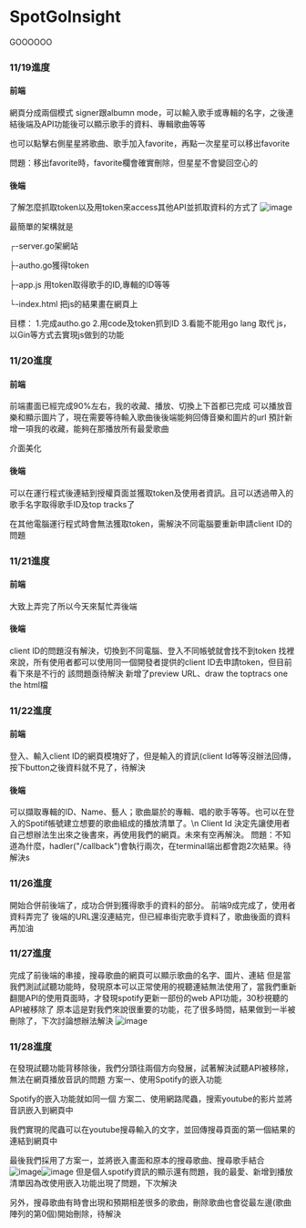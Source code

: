 # SpotGoInsight
GOOOOOO


### 11/19進度
#### 前端
  網頁分成兩個模式 signer跟albumn mode，可以輸入歌手或專輯的名字，之後連結後端及API功能後可以顯示歌手的資料、專輯歌曲等等

  也可以點擊右側星星將歌曲、歌手加入favorite，再點一次星星可以移出favorite

  問題：移出favorite時，favorite欄會確實刪除，但星星不會變回空心的
  

#### 後端
  了解怎麼抓取token以及用token來access其他API並抓取資料的方式了
  ![image](https://github.com/user-attachments/assets/2bb47606-2467-4143-86b6-8dbdaf002f2c)
  
  最簡單的架構就是
  
  ┌-server.go架網站
  
  ├-autho.go獲得token
  
  ├-app.js 用token取得歌手的ID,專輯的ID等等
  
  └-index.html 把js的結果畫在網頁上
  
  目標：
    1.完成autho.go
    2.用code及token抓到ID
    3.看能不能用go lang 取代 js，以Gin等方式去實現js做到的功能


### 11/20進度
#### 前端
  前端畫面已經完成90%左右，我的收藏、播放、切換上下首都已完成
  可以播放音樂和顯示圖片了，現在需要等待輸入歌曲後後端能夠回傳音樂和圖片的url
  預計新增一項我的收藏，能夠在那播放所有最愛歌曲
  
  介面美化

#### 後端 
  可以在運行程式後連結到授權頁面並獲取token及使用者資訊。且可以透過帶入的歌手名字取得歌手ID及top tracks了
  
  在其他電腦運行程式時會無法獲取token，需解決不同電腦要重新申請client ID的問題


### 11/21進度

#### 前端
   大致上弄完了所以今天來幫忙弄後端
#### 後端
   client ID的問題沒有解決，切換到不同電腦、登入不同帳號就會找不到token
   找裡來說，所有使用者都可以使用同一個開發者提供的client ID去申請token，但目前看下來是不行的
   該問題亟待解決
   新增了preview URL、draw the toptracs one the html檔

### 11/22進度

#### 前端
登入、輸入client ID的網頁模塊好了，但是輸入的資訊(client Id等等沒辦法回傳，按下button之後資料就不見了，待解決

#### 後端
可以擷取專輯的ID、Name、藝人；歌曲屬於的專輯、唱的歌手等等。也可以在登入的Spotif帳號建立想要的歌曲組成的播放清單了。\n
Client Id 決定先讓使用者自己想辦法生出來之後書來，再使用我們的網頁。未來有空再解決。
問題：不知道為什麼，hadler("/callback")會執行兩次，在terminal端出都會跑2次結果。待解決s

### 11/26進度
開始合併前後端了，成功合併到獲得歌手的資料的部分。
前端9成完成了，使用者資料弄完了
後端的URL還沒連結完，但已經串街完歌手資料了，歌曲後面的資料再加油

### 11/27進度

完成了前後端的串接，搜尋歌曲的網頁可以顯示歌曲的名字、圖片、連結
但是當我們測試試聽功能時，發現原本可以正常使用的視聽連結無法使用了，當我們重新翻閱API的使用頁面時，才發現spotify更新一部份的web API功能，30秒視聽的API被移除了
原本這是對我們來說很重要的功能，花了很多時間，結果做到一半被刪除了，下次討論想辦法解決
![image](https://github.com/user-attachments/assets/03ce3ba3-599f-44c7-af49-19401f10296f)


### 11/28進度

在發現試聽功能背移除後，我們分頭往兩個方向發展，試著解決試聽API被移除，無法在網頁播放音訊的問題
方案一、使用Spotify的嵌入功能

Spotify的嵌入功能就如同一個
方案二、使用網路爬蟲，搜索youtube的影片並將音訊嵌入到網頁中


我們實現的爬蟲可以在youtube搜尋輸入的文字，並回傳搜尋頁面的第一個結果的連結到網頁中

最後我們採用了方案一，並將嵌入畫面和原本的搜尋歌曲、搜尋歌手結合
![image](https://github.com/user-attachments/assets/60b2ddbb-d8ab-4205-9e7e-9225ad12ffcf)![image](https://github.com/user-attachments/assets/02cfda69-fad8-4b74-9b13-3adb32d84880)
但是個人spotify資訊的顯示還有問題，我的最愛、新增到播放清單因為改使用嵌入功能出現了問題，下次解決

另外，搜尋歌曲有時會出現和預期相差很多的歌曲，刪除歌曲也會從最左邊(歌曲陣列的第0個)開始刪除，待解決


